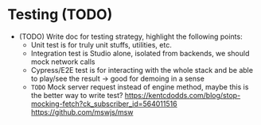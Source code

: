 # Testing (TODO)

- (TODO) Write doc for testing strategy, highlight the following points:
  - Unit test is for truly unit stuffs, utilities, etc.
  - Integration test is Studio alone, isolated from backends, we should mock network calls
  - Cypress/E2E test is for interacting with the whole stack and be able to play/see the result -> good for demoing in a sense
  - `TODO` Mock server request instead of engine method, maybe this is the better way to write test?
    https://kentcdodds.com/blog/stop-mocking-fetch?ck_subscriber_id=564011516
    https://github.com/mswjs/msw
